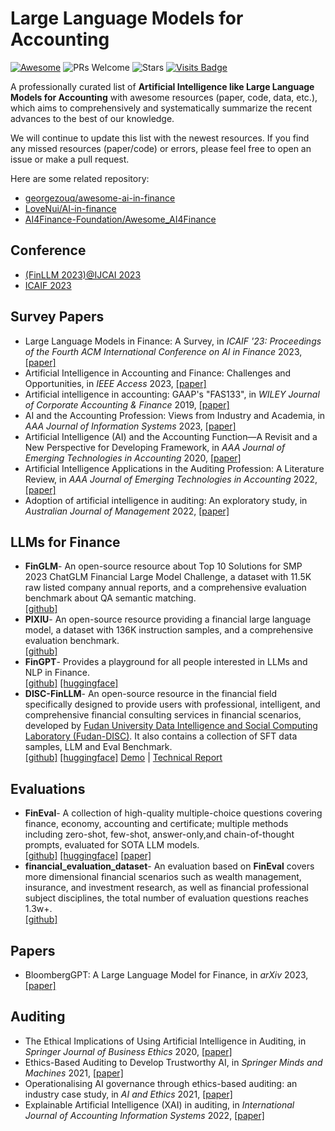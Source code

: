# Large Language Models for Accounting
[![Awesome](https://awesome.re/badge.svg)](https://awesome.re) 
![PRs Welcome](https://img.shields.io/badge/PRs-Welcome-green) 
![Stars](https://img.shields.io/github/stars/qingsongedu/Awesome-TimeSeries-AIOps-LM-LLM)
[![Visits Badge](https://badges.pufler.dev/visits/qingsongedu/Awesome-TimeSeries-AIOps-LM-LLM)](https://badges.pufler.dev/visits/qingsongedu/Awesome-TimeSeries-AIOps-LM-LLM)
<!-- ![Forks](https://img.shields.io/github/forks/qingsongedu/Awesome-TimeSeries-AIOps-LM-LLM) -->


A professionally curated list of **Artificial Intelligence like Large Language Models for Accounting** with awesome resources (paper, code, data, etc.), which aims to comprehensively and systematically summarize the recent advances to the best of our knowledge.

We will continue to update this list with the newest resources. If you find any missed resources (paper/code) or errors, please feel free to open an issue or make a pull request.

Here are some related repository:
 * [georgezouq/awesome-ai-in-finance](https://github.com/georgezouq/awesome-ai-in-finance)
 * [LoveNui/AI-in-finance](https://github.com/LoveNui/AI-in-finance)
 * [AI4Finance-Foundation/Awesome_AI4Finance](https://github.com/AI4Finance-Foundation/Awesome_AI4Finance)

## Conference
  * [(FinLLM 2023)@IJCAI 2023](https://finllm.github.io/workshop)
  * [ICAIF 2023](https://ai-finance.org/)

## Survey Papers
* Large Language Models in Finance: A Survey, in *ICAIF '23: Proceedings of the Fourth ACM International Conference on AI in Finance* 2023, [\[paper\]](https://doi.org/10.1145/3604237.3626869)
* Artificial Intelligence in Accounting and Finance: Challenges and Opportunities, in *IEEE Access* 2023, [\[paper\]](https://ieeexplore.ieee.org/document/10319418)
* Artificial intelligence in accounting: GAAP's "FAS133", in *WILEY Journal of Corporate Accounting & Finance* 2019, [\[paper\]](https://onlinelibrary.wiley.com/doi/10.1002/jcaf.22407)
* AI and the Accounting Profession: Views from Industry and Academia, in *AAA Journal of Information Systems* 2023, [\[paper\]](https://publications.aaahq.org/jis/article-abstract/37/3/1/11785/AI-and-the-Accounting-Profession-Views-from)
* Artificial Intelligence (AI) and the Accounting Function—A Revisit and a New Perspective for Developing Framework, in *AAA Journal of Emerging Technologies in Accounting* 2020, [\[paper\]](https://publications.aaahq.org/jeta/article-abstract/17/1/99/9313/Artificial-Intelligence-AI-and-the-Accounting)
* Artificial Intelligence Applications in the Auditing Profession: A Literature Review, in *AAA Journal of Emerging Technologies in Accounting* 2022, [\[paper\]](https://publications.aaahq.org/jeta/article-abstract/19/2/29/172/Artificial-Intelligence-Applications-in-the)
* Adoption of artificial intelligence in auditing: An exploratory study, in *Australian Journal of Management* 2022, [\[paper\]](https://journals.sagepub.com/doi/10.1177/03128962221108440)


## LLMs for Finance
* **FinGLM**- An open-source resource about Top 10 Solutions for SMP 2023 ChatGLM Financial Large Model Challenge, a dataset with 11.5K raw listed company annual reports, and a comprehensive evaluation benchmark about QA semantic matching.  
  [\[github\]](https://github.com/MetaGLM/FinGLM) 
* **PIXIU**- An open-source resource providing a financial large language model, a dataset with 136K instruction samples, and a comprehensive evaluation benchmark.  
  [\[github\]](https://github.com/chancefocus/PIXIU)
* **FinGPT**- Provides a playground for all people interested in LLMs and NLP in Finance.  
  [\[github\]](https://github.com/AI4Finance-Foundation/FinGPT)  [\[huggingface\]](https://huggingface.co/FinGPT)  
* **DISC-FinLLM**- An open-source resource in the financial field specifically designed to provide users with professional, intelligent, and comprehensive financial consulting services in financial scenarios, developed by [Fudan University Data Intelligence and Social Computing Laboratory (Fudan-DISC)](http://fudan-disc.com). It also contains a collection of SFT data samples, LLM and Eval Benchmark.  
  [\[github\]](https://github.com/FudanDISC/DISC-FinLLM)  [\[huggingface\]](https://huggingface.co/Go4miii/DISC-FinLLM) [Demo](https://fin.fudan-disc.com) | [Technical Report](http://arxiv.org/abs/2310.15205)

## Evaluations
* **FinEval**- A collection of high-quality multiple-choice questions covering finance, economy, accounting and certificate; multiple methods including zero-shot, few-shot, answer-only,and chain-of-thought prompts, evaluated for SOTA LLM models.  
  [\[github\]](https://github.com/SUFE-AIFLM-Lab/FinEval)  [\[huggingface\]](https://huggingface.co/datasets/SUFE-AIFLM-Lab/FinEval)  [\[paper\]](https://arxiv.org/abs/2308.09975)  
* **financial_evaluation_dataset**- An evaluation based on **FinEval** covers more dimensional financial scenarios such as wealth management, insurance, and investment research, as well as financial professional subject disciplines, the total number of evaluation questions reaches 1.3w+.  
  [\[github\]](https://github.com/alipay/financial_evaluation_dataset) 

## Papers
* BloombergGPT: A Large Language Model for Finance, in *arXiv* 2023, [\[paper\]](https://arxiv.org/abs/2303.17564)

## Auditing
* The Ethical Implications of Using Artificial Intelligence in Auditing, in *Springer Journal of Business Ethics* 2020, [\[paper\]](https://link.springer.com/article/10.1007/s10551-019-04407-1)
* Ethics-Based Auditing to Develop Trustworthy AI, in *Springer Minds and Machines* 2021, [\[paper\]](https://link.springer.com/article/10.1007/s11023-021-09557-8)
* Operationalising AI governance through ethics-based auditing: an industry case study, in *AI and Ethics* 2021, [\[paper\]](https://link.springer.com/article/10.1007/s43681-022-00171-7)
* Explainable Artificial Intelligence (XAI) in auditing, in *International Journal of Accounting Information Systems* 2022, [\[paper\]](https://www.sciencedirect.com/science/article/abs/pii/S1467089522000240)